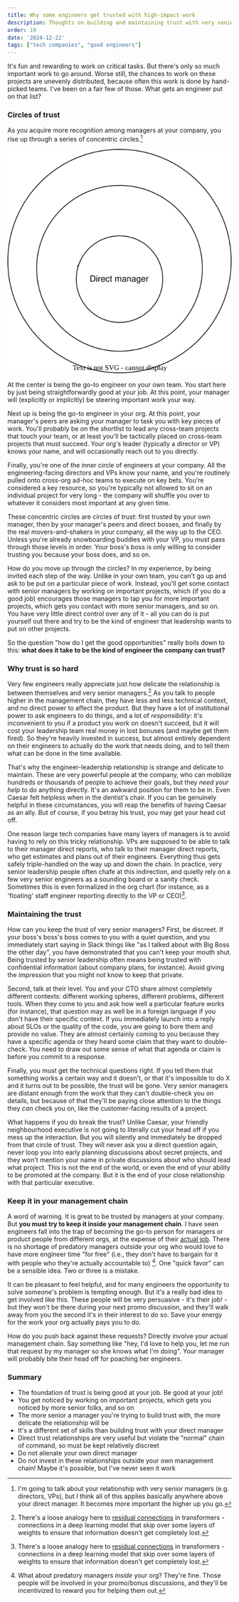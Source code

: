 ```yaml
---
title: Why some engineers get trusted with high-impact work
description: Thoughts on building and maintaining trust with very senior managers
order: 19
date: '2024-12-22'
tags: ["tech companies", "good engineers"]
---
```


It's fun and rewarding to work on critical tasks. But there's only so much important work to go around. Worse still, the chances to work on these projects are unevenly distributed, because often this work is done by hand-picked teams. I've been on a fair few of those. What gets an engineer put on that list?

### Circles of trust

As you acquire more recognition among managers at your company, you rise up through a series of concentric circles.[^1]

![layers](layers.svg)

At the center is being the go-to engineer on your own team. You start here by just being straightforwardly good at your job. At this point, your manager will (explicitly or implicitly) be steering important work your way.

Next up is being the go-to engineer in your org. At this point, your manager's peers are asking your manager to task you with key pieces of work. You'll probably be on the shortlist to lead any cross-team projects that touch your team, or at least you'll be tactically placed on cross-team projects that must succeed. Your org's leader (typically a director or VP) knows your name, and will occasionally reach out to you directly. 

Finally, you're one of the inner circle of engineers at your company. All the engineering-facing directors and VPs know your name, and you're routinely pulled onto cross-org ad-hoc teams to execute on key bets. You're considered a key resource, so you're typically not allowed to sit on an individual project for very long - the company will shuffle you over to whatever it considers most important at any given time.

These concentric circles are circles of _trust_: first trusted by your own manager, then by your manager's peers and direct bosses, and finally by the real movers-and-shakers in your company, all the way up to the CEO. Unless you're already snowboarding buddies with your VP, you must pass through those levels in order. Your boss's boss is only willing to consider trusting you because your boss does, and so on.

How do you move up through the circles? In my experience, by being invited each step of the way. Unlike in your own team, you can't go up and ask to be put on a particular piece of work. Instead, you'll get some contact with senior managers by working on important projects, which (if you do a good job) encourages those managers to tap you for more important projects, which gets you contact with more senior managers, and so on. You have very little direct control over any of it - all you can do is put yourself out there and try to be the kind of engineer that leadership wants to put on other projects.

So the question "how do I get the good opportunities" really boils down to this: **what does it take to be the kind of engineer the company can trust?**

### Why trust is so hard

Very few engineers really appreciate just how delicate the relationship is between themselves and very senior managers.[^2] As you talk to people higher in the management chain, they have less and less technical context, and no direct power to affect the product. But they have a lot of institutional power to ask engineers to do things, and a lot of _responsibility_: it's inconvenient to you if a product you work on doesn't succeed, but it will cost your leadership team real money in lost bonuses (and maybe get them fired). So they're heavily invested in success, but almost entirely dependent on their engineers to actually do the work that needs doing, and to tell them what can be done in the time available.

That's why the engineer-leadership relationship is strange and delicate to maintain. These are very powerful people at the company, who can mobilize hundreds or thousands of people to achieve their goals, but they _need your help_ to do anything directly. It's an awkward position for them to be in. Even Caesar felt helpless when in the dentist's chair. If you can be genuinely helpful in these circumstances, you will reap the benefits of having Caesar as an ally. But of course, if you betray his trust, you may get your head cut off.

One reason large tech companies have many layers of managers is to avoid having to rely on this tricky relationship. VPs are supposed to be able to talk to their manager direct reports, who talk to their manager direct reports, who get estimates and plans out of their engineers. Everything thus gets safely triple-handled on the way up and down the chain. In practice, very senior leadership people often chafe at this indirection, and quietly rely on a few very senior engineers as a sounding board or a sanity check. Sometimes this is even formalized in the org chart (for instance, as a 'floating' staff engineer reporting directly to the VP or CEO)[^2].

### Maintaining the trust

How can you keep the trust of very senior managers? First, be discreet. If your boss's boss's boss comes to you with a quiet question, and you immediately start saying in Slack things like "as I talked about with Big Boss the other day", you have demonstrated that you can't keep your mouth shut. Being trusted by senior leadership often means being trusted with confidential information (about company plans, for instance). Avoid giving the impression that you might not know to keep that private.

Second, talk at their level. You and your CTO share almost completely different contexts: different working spheres, different problems, different tools. When they come to you and ask how well a particular feature works (for instance), that question may as well be in a foreign language if you don't have their specific context. If you immediately launch into a reply about SLOs or the quality of the code, you are going to bore them and provide no value. They are almost certainly coming to you because they have a specific agenda or they heard some claim that they want to double-check. You need to draw out some sense of what that agenda or claim is before you commit to a response.

Finally, you must get the technical questions right. If you tell them that something works a certain way and it doesn't, or that it's impossible to do X and it turns out to be possible, the trust will be gone. Very senior managers are distant enough from the work that they can't double-check you on details, but because of that they'll be paying close attention to the things they _can_ check you on, like the customer-facing results of a project.

What happens if you do break the trust? Unlike Caesar, your friendly neighbourhood executive is not going to literally cut your head off if you mess up the interaction. But you will silently and immediately be dropped from that circle of trust. They will never ask you a direct question again, never loop you into early planning discussions about secret projects, and they won't mention your name in private discussions about who should lead what project. This is not the end of the world, or even the end of your ability to be promoted at the company. But it is the end of your close relationship with that particular executive.

### Keep it in your management chain

A word of warning. It is great to be trusted by managers at your company. But **you must try to keep it inside your management chain**. I have seen engineers fall into the trap of becoming the go-to person for managers or product people from different orgs, at the expense of their [actual job](https://charity.wtf/2021/03/07/know-your-one-job-and-do-it-first/). There is no shortage of predatory managers outside your org who would love to have more engineer time "for free" (i.e., they don't have to bargain for it with people who they're actually accountable to) [^3]. One "quick favor" can be a sensible idea. Two or three is a mistake.

It can be pleasant to feel helpful, and for many engineers the opportunity to solve someone's problem is tempting enough. But it's a really bad idea to get involved like this. These people will be very persuasive - it's their job! - but they won't be there during your next promo discussion, and they'll walk away from you the second it's in their interest to do so. Save your energy for the work your org actually pays you to do.

How do you push back against these requests? Directly involve your actual management chain. Say something like "hey, I'd love to help you, let me run that request by my manager so she knows what I'm doing". Your manager will probably bite their head off for poaching her engineers.


### Summary

- The foundation of trust is being good at your job. Be good at your job!
- You get noticed by working on important projects, which gets you noticed by more senior folks, and so on
- The more senior a manager you're trying to build trust with, the more delicate the relationship will be
- It's a different set of skills than building trust with your direct manager
- Direct trust relationships are very useful but violate the "normal" chain of command, so must be kept relatively discreet
- Do not alienate your own direct manager
- Do not invest in these relationships outside your own management chain! Maybe it's possible, but I've never seen it work

[^1]: I'm going to talk about your relationship with very senior managers (e.g. directors, VPs), but I think all of this applies basically anywhere above your direct manager. It becomes more important the higher up you go.

[^2]: There's a loose analogy here to [residual connections](https://en.wikipedia.org/wiki/Residual_neural_network) in transformers - connections in a deep learning model that skip over some layers of weights to ensure that information doesn't get completely lost.

[^3]: What about predatory managers _inside_ your org? They're fine. Those people will be involved in your promo/bonus discussions, and they'll be incentivized to reward you for helping them out.
